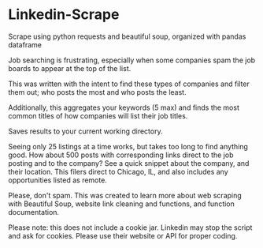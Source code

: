 # Linkedin-Scrape
Scrape using python requests and beautiful soup, organized with pandas dataframe

Job searching is frustrating, especially when some companies spam the job boards to appear at the top of the list.

This was written with the intent to find these types of companies and filter them out; who posts the most and who 
posts the least.
 
Additionally, this aggregates your keywords (5 max) and finds the most common titles of how companies will list their job titles.


Saves results to your current working directory.


Seeing only 25 listings at a time works, but takes too long to find anything good. How about 500 posts with corresponding links
direct to the job posting and to the company? See a quick snippet about the company, and their location.
This filers direct to Chicago, IL, and also includes any opportunities listed as remote.

Please, don't spam.
This was created to learn more about web scraping with Beautiful Soup, website link cleaning and functions,
and function documentation.

Please note: this does not include a cookie jar. Linkedin may stop the script and ask for cookies.
Please use their website or API for proper coding.

